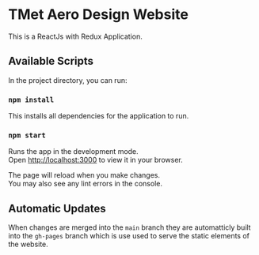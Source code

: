 # TMet Aero Design Website

This is a ReactJs with Redux Application.

## Available Scripts

In the project directory, you can run:

### `npm install`

This installs all dependencies for the application to run. 

### `npm start`

Runs the app in the development mode.\
Open [http://localhost:3000](http://localhost:3000) to view it in your browser.

The page will reload when you make changes.\
You may also see any lint errors in the console.

## Automatic Updates

When changes are merged into the ```main``` branch they are automatticly built into the ```gh-pages``` branch which is use used to serve the static elements of the website.

<!--### `npm run deploy`

This deploys the static elements to the gh-pages branch for the github page-->
